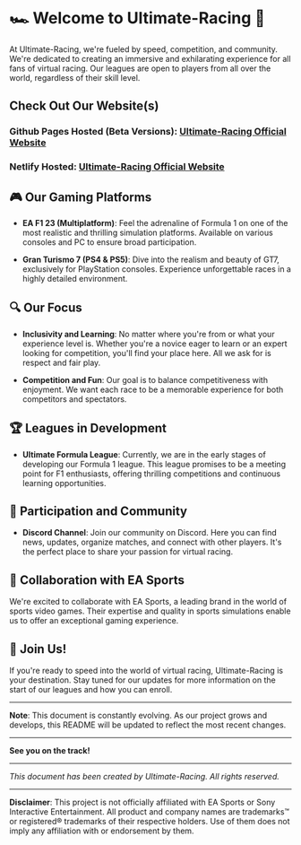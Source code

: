 # 🏎️ Welcome to Ultimate-Racing 🏁

At Ultimate-Racing, we're fueled by speed, competition, and community. We're dedicated to creating an immersive and exhilarating experience for all fans of virtual racing. Our leagues are open to players from all over the world, regardless of their skill level.

## Check Out Our Website(s)

### Github Pages Hosted (Beta Versions): [Ultimate-Racing Official Website](https://pelusinni.github.io/Ultimate-Racing/)
### Netlify Hosted: [Ultimate-Racing Official Website](https://ultimateracing.netlify.app/)

## 🎮 Our Gaming Platforms

- **EA F1 23 (Multiplatform)**: Feel the adrenaline of Formula 1 on one of the most realistic and thrilling simulation platforms. Available on various consoles and PC to ensure broad participation.

- **Gran Turismo 7 (PS4 & PS5)**: Dive into the realism and beauty of GT7, exclusively for PlayStation consoles. Experience unforgettable races in a highly detailed environment.

## 🔍 Our Focus

- **Inclusivity and Learning**: No matter where you're from or what your experience level is. Whether you're a novice eager to learn or an expert looking for competition, you'll find your place here. All we ask for is respect and fair play.

- **Competition and Fun**: Our goal is to balance competitiveness with enjoyment. We want each race to be a memorable experience for both competitors and spectators.

## 🏆 Leagues in Development

- **Ultimate Formula League**: Currently, we are in the early stages of developing our Formula 1 league. This league promises to be a meeting point for F1 enthusiasts, offering thrilling competitions and continuous learning opportunities.

## 🤝 Participation and Community

- **Discord Channel**: Join our community on Discord. Here you can find news, updates, organize matches, and connect with other players. It's the perfect place to share your passion for virtual racing.

## 🤖 Collaboration with EA Sports

We're excited to collaborate with EA Sports, a leading brand in the world of sports video games. Their expertise and quality in sports simulations enable us to offer an exceptional gaming experience.

## 🌟 Join Us!

If you're ready to speed into the world of virtual racing, Ultimate-Racing is your destination. Stay tuned for our updates for more information on the start of our leagues and how you can enroll.

---

**Note**: This document is constantly evolving. As our project grows and develops, this README will be updated to reflect the most recent changes.

---

**See you on the track!**

---

*This document has been created by Ultimate-Racing. All rights reserved.*

---

**Disclaimer**: This project is not officially affiliated with EA Sports or Sony Interactive Entertainment. All product and company names are trademarks™ or registered® trademarks of their respective holders. Use of them does not imply any affiliation with or endorsement by them.
